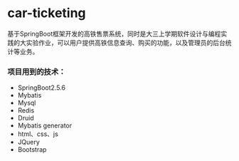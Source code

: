 # car-ticketing
 基于SpringBoot框架开发的高铁售票系统，同时是大三上学期软件设计与编程实践的大实验作业，可以用户提供高铁信息查询、购买的功能，以及管理员的后台统计等业务。

### 项目用到的技术：

- SpringBoot2.5.6
- Mybatis
- Mysql
- Redis
- Druid
- Mybatis generator
- html、css、js
- JQuery
- Bootstrap

